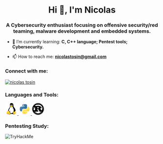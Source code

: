 <h1 align="center">Hi 👋, I'm Nicolas</h1>
<h3 align="center">A Cybersecurity enthusiast focusing on offensive security/red teaming, malware development and embedded systems.</h3>

- 🌱 I’m currently learning: **C, C++ language; Pentest tools; Cybersecurity.**

- 📫 How to reach me: **nicolastosin@gmail.com**

<h3 align="left">Connect with me:</h3>
<p align="left">
<a href="https://linkedin.com/in/nicolas tosin" target="blank"><img align="center" src="https://raw.githubusercontent.com/rahuldkjain/github-profile-readme-generator/master/src/images/icons/Social/linked-in-alt.svg" alt="nicolas tosin" height="30" width="40" /></a>
</p>

<h3 align="left">Languages and Tools:</h3>
<p align="left"> <a href="https://www.linux.org/" target="_blank" rel="noreferrer"> <img src="https://raw.githubusercontent.com/devicons/devicon/master/icons/linux/linux-original.svg" alt="linux" width="40" height="40"/> </a> <a href="https://www.python.org" target="_blank" rel="noreferrer"> <img src="https://raw.githubusercontent.com/devicons/devicon/master/icons/python/python-original.svg" alt="python" width="40" height="40"/> </a> <a href="https://www.rust-lang.org" target="_blank" rel="noreferrer"> <img src="https://raw.githubusercontent.com/devicons/devicon/master/icons/rust/rust-plain.svg" alt="rust" width="40" height="40"/> </a> </p>

<h3 align="left">Pentesting Study:</h3>
<p aling ="left"> <img src="https://tryhackme-badges.s3.amazonaws.com/Tosin.png" alt="TryHackMe"> </p>
